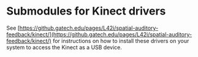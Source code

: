 # Submodules for Kinect drivers
See [https://github.gatech.edu/pages/L42i/spatial-auditory-feedback/kinect/](https://github.gatech.edu/pages/L42i/spatial-auditory-feedback/kinect/) for instructions on how to install these drivers on your system to access the Kinect as a USB device.
